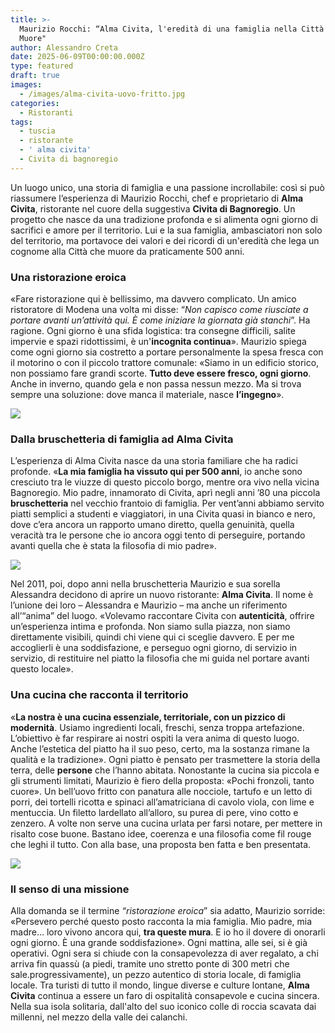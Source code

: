```yaml
---
title: >-
  Maurizio Rocchi: “Alma Civita, l'eredità di una famiglia nella Città che
  Muore"
author: Alessandro Creta
date: 2025-06-09T00:00:00.000Z
type: featured
draft: true
images:
  - /images/alma-civita-uovo-fritto.jpg
categories:
  - Ristoranti
tags:
  - tuscia
  - ristorante
  - ' alma civita'
  - Civita di bagnoregio
---
```


Un luogo unico, una storia di famiglia e una passione incrollabile: così si può riassumere l’esperienza di Maurizio Rocchi, chef e proprietario di **Alma Civita**, ristorante nel cuore della suggestiva **Civita di Bagnoregio**. Un progetto che nasce da una tradizione profonda e si alimenta ogni giorno di sacrifici e amore per il territorio. Lui e la sua famiglia, ambasciatori non solo del territorio, ma portavoce dei valori e dei ricordi di un'eredità che lega un cognome alla Città che muore da praticamente 500 anni.

### Una ristorazione eroica

«Fare ristorazione qui è bellissimo, ma davvero complicato. Un amico ristoratore di Modena una volta mi disse: “*Non capisco come riusciate a portare avanti un’attività qui. È come iniziare la giornata già stanchi*”. Ha ragione. Ogni giorno è una sfida logistica: tra consegne difficili, salite impervie e spazi ridottissimi, è un'**incognita continua**». Maurizio spiega come ogni giorno sia costretto a portare personalmente la spesa fresca con il motorino o con il piccolo trattore comunale: «Siamo in un edificio storico, non possiamo fare grandi scorte. **Tutto deve essere fresco, ogni giorno**. Anche in inverno, quando gela e non passa nessun mezzo. Ma si trova sempre una soluzione: dove manca il materiale, nasce **l’ingegno**».

![](/images/alma-civita-ristorazione-bagnoregio.jpg)

### Dalla bruschetteria di famiglia ad Alma Civita

L’esperienza di Alma Civita nasce da una storia familiare che ha radici profonde. «**La mia famiglia ha vissuto qui per 500 anni**, io anche sono cresciuto tra le viuzze di questo piccolo borgo, mentre ora vivo nella vicina Bagnoregio. Mio padre, innamorato di Civita, aprì negli anni ’80 una piccola **bruschetteria** nel vecchio frantoio di famiglia. Per vent’anni abbiamo servito piatti semplici a studenti e viaggiatori, in una Civita quasi in bianco e nero, dove c’era ancora un rapporto umano diretto, quella genuinità, quella veracità tra le persone che io ancora oggi tento di perseguire, portando avanti quella che è stata la filosofia di mio padre».

![](/images/alma-civita-sala-sotterranea.jpg)

Nel 2011, poi, dopo anni nella bruschetteria Maurizio e sua sorella Alessandra decidono di aprire un nuovo ristorante: **Alma Civita**. Il nome è l’unione dei loro – Alessandra e Maurizio – ma anche un riferimento all’“anima” del luogo. «Volevamo raccontare Civita con **autenticità**, offrire un’esperienza intima e profonda. Non siamo sulla piazza, non siamo direttamente visibili, quindi chi viene qui ci sceglie davvero. E per me accoglierli è una soddisfazione, e perseguo ogni giorno, di servizio in servizio, di restituire nel piatto la filosofia che mi guida nel portare avanti questo locale».

### Una cucina che racconta il territorio

«**La nostra è una cucina essenziale, territoriale, con un pizzico di modernità**. Usiamo ingredienti locali, freschi, senza troppa artefazione. L’obiettivo è far respirare ai nostri ospiti la vera anima di questo luogo. Anche l’estetica del piatto ha il suo peso, certo, ma la sostanza rimane la qualità e la tradizione». Ogni piatto è pensato per trasmettere la storia della terra, delle **persone** che l’hanno abitata. Nonostante la cucina sia piccola e gli strumenti limitati, Maurizio è fiero della proposta: «Pochi fronzoli, tanto cuore». Un bell’uovo fritto con panatura alle nocciole, tartufo e un letto di porri, dei tortelli ricotta e spinaci all’amatriciana di cavolo viola, con lime e mentuccia. Un filetto lardellato all’alloro, su purea di pere, vino cotto e zenzero. A volte non serve una cucina urlata per farsi notare, per mettere in risalto cose buone. Bastano idee, coerenza e una filosofia come fil rouge che leghi il tutto. Con alla base, una proposta ben fatta e ben presentata.

![](/images/alma-civita-filetto-lardellato.jpg)

### Il senso di una missione

Alla domanda se il termine *“ristorazione eroica*” sia adatto, Maurizio sorride: «Persevero perché questo posto racconta la mia famiglia. Mio padre, mia madre… loro vivono ancora qui, **tra queste mura**. E io ho il dovere di onorarli ogni giorno. È una grande soddisfazione». Ogni mattina, alle sei, si è già operativi. Ogni sera si chiude con la consapevolezza di aver regalato, a chi arriva fin quassù (a piedi, tramite uno stretto ponte di 300 metri che sale.progressivamente), un pezzo autentico di storia locale, di famiglia locale. Tra turisti di tutto il mondo, lingue diverse e culture lontane, **Alma Civita** continua a essere un faro di ospitalità consapevole e cucina sincera. Nella sua isola solitaria, dall'alto del suo iconico colle di roccia scavata dai millenni, nel mezzo della valle dei calanchi.
